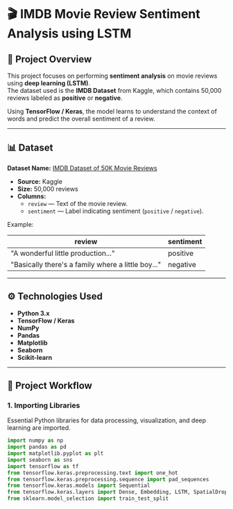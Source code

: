 # 🎬 IMDB Movie Review Sentiment Analysis using LSTM

## 🧠 Project Overview
This project focuses on performing **sentiment analysis** on movie reviews using **deep learning (LSTM)**.  
The dataset used is the **IMDB Dataset** from Kaggle, which contains 50,000 reviews labeled as **positive** or **negative**.

Using **TensorFlow / Keras**, the model learns to understand the context of words and predict the overall sentiment of a review.

---

## 📊 Dataset
**Dataset Name:** [IMDB Dataset of 50K Movie Reviews](https://www.kaggle.com/datasets/lakshmi25npathi/imdb-dataset-of-50k-movie-reviews)

- **Source:** Kaggle  
- **Size:** 50,000 reviews  
- **Columns:**
  - `review` — Text of the movie review.
  - `sentiment` — Label indicating sentiment (`positive` / `negative`).

Example:

| review | sentiment |
|---------|------------|
| "A wonderful little production..." | positive |
| "Basically there's a family where a little boy..." | negative |

---

## ⚙️ Technologies Used
- **Python 3.x**
- **TensorFlow / Keras**
- **NumPy**
- **Pandas**
- **Matplotlib**
- **Seaborn**
- **Scikit-learn**

---

## 🚀 Project Workflow

### 1. Importing Libraries
Essential Python libraries for data processing, visualization, and deep learning are imported.

```python
import numpy as np
import pandas as pd
import matplotlib.pyplot as plt
import seaborn as sns
import tensorflow as tf
from tensorflow.keras.preprocessing.text import one_hot
from tensorflow.keras.preprocessing.sequence import pad_sequences
from tensorflow.keras.models import Sequential
from tensorflow.keras.layers import Dense, Embedding, LSTM, SpatialDropout1D
from sklearn.model_selection import train_test_split
